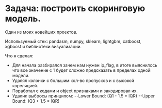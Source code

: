 # Задача: построить скоринговую модель.
Один из моих новейших проектов.

Используемый стек: pandasm, numpy, sklearn, lightgbm, catboost, xgboost и библиотеки визуализации.

Что я сделал:
- Для начала разбирался зачем нам нужен ip_flag, в итоге выяснилось что все значение с 1 будет сложно предсказать в пределах одной модели.
- Удалял колонки с большим кол-во пропусков и с высокой кореляцией.
- Поработал с кодами и object признаками и закодировал их.
- Удалил выбросы принципом:
  --Lower Bound: (Q1 - 1.5 * IQR)
  --Upper Bound: (Q3 + 1.5 * IQR)

